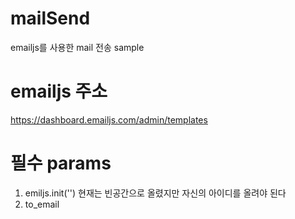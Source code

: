 # mailSend
emailjs를 사용한 mail 전송 sample

# emailjs 주소
https://dashboard.emailjs.com/admin/templates 

# 필수 params
1. emiljs.init('')
현재는 빈공간으로 올렸지만 자신의 아이디를 올려야 된다
2. to_email 


